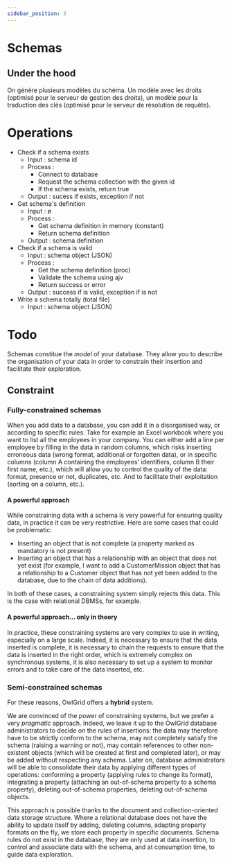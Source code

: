 ```yaml
---
sidebar_position: 3
---
```


# Schemas

## Under the hood

On génère plusieurs modèles du schéma. Un modèle avec les droits (optimisé pour le serveur de gestion des droits), un modèle pour la traduction des clés (optimisé pour le serveur de résolution de requête).


# Operations

- Check if a schema exists
  - Input : schema id
  - Process :
    - Connect to database
    - Request the schema collection with the given id
    - If the schema exists, return true
  - Output : sucess if exists, exception if not
- Get schema's definition
  - Input : ø
  - Process :
    - Get schema definition in memory (constant)
    - Return schema definition
  - Output : schema definition
- Check if a schema is valid
  - Input : schema object (JSON)
  - Process :
    - Get the schema definition (proc)
    - Validate the schema using ajv
    - Return success or error
  - Output : success if is valid, exception if is not
- Write a schema totally (total file)
  - Input : schema object (JSON)






# Todo

Schemas constitue the *model* of your database. They allow you to describe the organisation of your data in order to constrain their insertion and facilitate their exploration.

## Constraint

### Fully-constrained schemas

When you add data to a database, you can add it in a disorganised way, or according to specific rules. Take for example an Excel workbook where you want to list all the employees in your company. You can either add a line per employee by filling in the data in random columns, which risks inserting erroneous data (wrong format, additional or forgotten data), or in specific columns (column A containing the employees' identifiers, column B their first name, etc.), which will allow you to control the quality of the data: format, presence or not, duplicates, etc. And to facilitate their exploitation (sorting on a column, etc.).

#### A powerful approach

While constraining data with a schema is very powerful for ensuring quality data, in practice it can be very restrictive. Here are some cases that could be problematic:

- Inserting an object that is not complete (a property marked as mandatory is not present)
- Inserting an object that has a relationship with an object that does not yet exist (for example, I want to add a CustomerMission object that has a relationship to a Customer object that has not yet been added to the database, due to the chain of data additions).

In both of these cases, a constraining system simply rejects this data. This is the case with relational DBMSs, for example. 

#### A powerful approach... only in theory

In practice, these constraining systems are very complex to use in writing, especially on a large scale. Indeed, it is necessary to ensure that the data inserted is complete, it is necessary to chain the requests to ensure that the data is inserted in the right order, which is extremely complex on synchronous systems, it is also necessary to set up a system to monitor errors and to take care of the data inserted, etc.

### Semi-constrained schemas

For these reasons, OwlGrid offers a **hybrid** system.

We are convinced of the power of constraining systems, but we prefer a very *pragmatic* approach.
Indeed, we leave it up to the OwlGrid database administrators to decide on the rules of insertions: the data may therefore have to be strictly conform to the schema, may not completely satisfy the schema (raising a warning or not), may contain references to other non-existent objects (which will be created at first and completed later), or may be added without respecting any schema. Later on, database administrators will be able to consolidate their data by applying different types of operations: conforming a property (applying rules to change its format), integrating a property (attaching an out-of-schema property to a schema property), deleting out-of-schema properties, deleting out-of-schema objects.

This approach is possible thanks to the document and collection-oriented data storage structure. Where a relational database does not have the ability to update itself by adding, deleting columns, adapting property formats on the fly, we store each property in specific documents. Schema rules do not exist in the database, they are only used at data insertion, to control and associate data with the schema, and at consumption time, to guide data exploration.